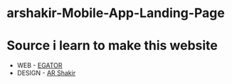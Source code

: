 # arshakir-Mobile-App-Landing-Page

# Source i learn to make this website 
- WEB - [EGATOR](https://www.youtube.com/watch?v=XJC_Kzy89iY&t=0s)
- DESIGN - [AR Shakir](https://www.arshakir.com/project/freebie-mobile-app-landing-page)
